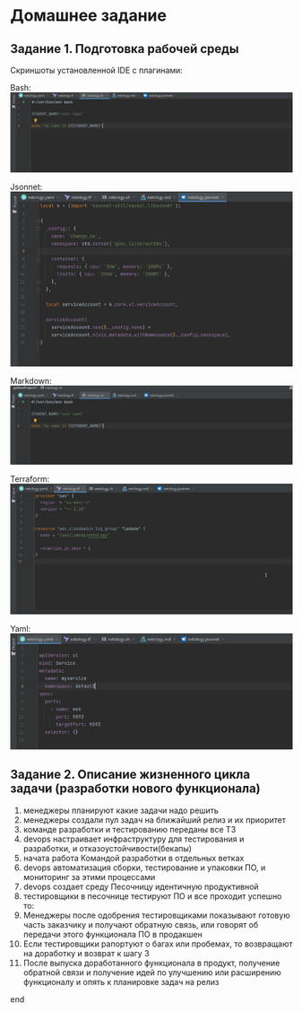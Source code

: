 # Домашнее задание

## Задание 1. Подготовка рабочей среды

Скриншоты установленной IDE с плагинами:

Bash: ![Bash](img/bash.jpg)


Jsonnet: ![Jsonnet](img/Jsonnet.jpg)


Markdown: ![Markdown](img/markdown.jpg)


Terraform: ![Terraform](img/terraform.jpg)


Yaml: ![Yaml](img/Yaml.jpg)




## Задание 2. Описание жизненного цикла задачи (разработки нового функционала)

1. менеджеры планируют какие задачи надо решить
2. менеджеры создали пул задач на ближайший релиз и их приоритет
3. команде разработки и тестированию переданы все ТЗ
4. devops настраивает инфраструктуру для тестирования и разработки, и отказоустойчивости(бекапы)
5. начата работа Командой разработки в отдельных ветках
6. devops автоматизация сборки, тестирование и упаковки ПО, и мониторинг за этими процессами
7. devops создает среду Песочницу идентичную продуктивной 
8. тестировщики в песочнице тестируют ПО и все проходит успешно то:
9. Менеджеры после одобрения тестировщиками показывают готовую часть заказчику и получают обратную связь, или говорят об  передачи этого функционала ПО в продакшен
10. Если тестировщики рапортуют о багах или пробемах, то возвращают на доработку и возврат к шагу 3
11. После выпуска доработанного функционала в продукт, получение обратной связи и получение идей по улучшению или расширению функционалу и опять к планировке задач на релиз

end